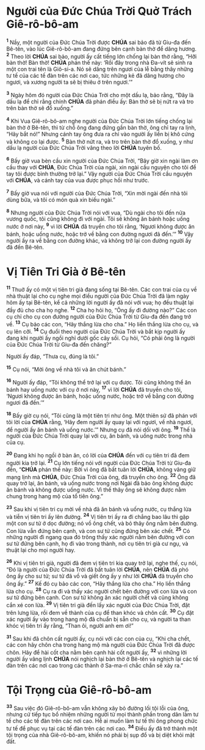 # Người của Đức Chúa Trời Quở Trách Giê-rô-bô-am
<sup><b>1</b></sup> Nầy, một người của Đức Chúa Trời được **CHÚA** sai bảo đã từ Giu-đa đến Bê-tên, vào lúc Giê-rô-bô-am đang đứng bên cạnh bàn thờ để dâng hương. <sup><b>2</b></sup> Theo lời **CHÚA** sai bảo, người ấy cất tiếng lớn chống lại bàn thờ rằng, “Hỡi bàn thờ! Bàn thờ! **CHÚA** phán thế này: ‘Rồi đây trong nhà Đa-vít sẽ sinh ra một con trai tên là Giô-si-a. Nó sẽ dâng trên ngươi của lễ bằng thây những tư tế của các tế đàn trên các nơi cao, tức những kẻ đã dâng hương cho ngươi, và xương người ta sẽ bị thiêu ở trên ngươi.’”

<sup><b>3</b></sup> Ngày hôm đó người của Đức Chúa Trời cho một dấu lạ, bảo rằng, “Đây là dấu lạ để chỉ rằng chính **CHÚA** đã phán điều ấy: Bàn thờ sẽ bị nứt ra và tro trên bàn thờ sẽ đổ xuống.”

<sup><b>4</b></sup> Khi Vua Giê-rô-bô-am nghe người của Đức Chúa Trời lớn tiếng chống lại bàn thờ ở Bê-tên, thì từ chỗ ông đang đứng gần bàn thờ, ông chỉ tay ra lịnh, “Hãy bắt nó!” Nhưng cánh tay ông đưa ra chỉ vào người ấy liền bị khô cứng và không co lại được. <sup><b>5</b></sup> Bàn thờ nứt ra, và tro trên bàn thờ đổ xuống, y như dấu lạ người của Đức Chúa Trời vâng theo lời **CHÚA** tuyên bố.

<sup><b>6</b></sup> Bấy giờ vua bèn cầu xin người của Đức Chúa Trời, “Bây giờ xin ngài làm ơn cầu thay với **CHÚA**, Đức Chúa Trời của ngài, xin ngài cầu nguyện cho tôi để tay tôi được bình thường trở lại.” Vậy người của Đức Chúa Trời cầu nguyện với **CHÚA**, và cánh tay của vua được phục hồi như trước.

<sup><b>7</b></sup> Bấy giờ vua nói với người của Đức Chúa Trời, “Xin mời ngài đến nhà tôi dùng bữa, và tôi có món quà xin biếu ngài.”

<sup><b>8</b></sup> Nhưng người của Đức Chúa Trời nói với vua, “Dù ngài cho tôi đến nửa vương quốc, tôi cũng không đi với ngài. Tôi sẽ không ăn bánh hoặc uống nước ở nơi này, <sup><b>9</b></sup> vì lời **CHÚA** đã truyền cho tôi rằng, ‘Ngươi không được ăn bánh, hoặc uống nước, hoặc trở về bằng con đường ngươi đã đến.’” <sup><b>10</b></sup> Vậy người ấy ra về bằng con đường khác, và không trở lại con đường người ấy đã đến Bê-tên.

# Vị Tiên Tri Già ở Bê-tên
<sup><b>11</b></sup> Thuở ấy có một vị tiên tri già đang sống tại Bê-tên. Các con trai của cụ về nhà thuật lại cho cụ nghe mọi điều người của Đức Chúa Trời đã làm ngày hôm ấy tại Bê-tên, kể cả những lời người ấy đã nói với vua; họ đều thuật lại đầy đủ cho cha họ nghe. <sup><b>12</b></sup> Cha họ hỏi họ, “Ông ấy đi đường nào?” Các con cụ chỉ cho cụ con đường người của Đức Chúa Trời từ Giu-đa đến đang trở về. <sup><b>13</b></sup> Cụ bảo các con, “Hãy thắng lừa cho cha.” Họ liền thắng lừa cho cụ, và cụ lên cỡi. <sup><b>14</b></sup> Cụ đuổi theo người của Đức Chúa Trời và bắt kịp người ấy đang khi người ấy ngồi nghỉ dưới gốc cây sồi. Cụ hỏi, “Có phải ông là người của Đức Chúa Trời từ Giu-đa đến chăng?”

Người ấy đáp, “Thưa cụ, đúng là tôi.”

<sup><b>15</b></sup> Cụ nói, “Mời ông về nhà tôi và ăn chút bánh.”

<sup><b>16</b></sup> Người ấy đáp, “Tôi không thể trở lại với cụ được. Tôi cũng không thể ăn bánh hay uống nước với cụ ở nơi này, <sup><b>17</b></sup> vì lời **CHÚA** đã truyền cho tôi, ‘Ngươi không được ăn bánh, hoặc uống nước, hoặc trở về bằng con đường ngươi đã đến.’”

<sup><b>18</b></sup> Bấy giờ cụ nói, “Tôi cũng là một tiên tri như ông. Một thiên sứ đã phán với tôi lời của **CHÚA** rằng, ‘Hãy đem người ấy quay lại với ngươi, về nhà ngươi, để người ấy ăn bánh và uống nước.’” Nhưng cụ đã nói dối với ông. <sup><b>19</b></sup> Thế là người của Đức Chúa Trời quay lại với cụ, ăn bánh, và uống nước trong nhà của cụ.

<sup><b>20</b></sup> Đang khi họ ngồi ở bàn ăn, có lời của **CHÚA** đến với cụ tiên tri đã đem người kia trở lại. <sup><b>21</b></sup> Cụ lớn tiếng nói với người của Đức Chúa Trời từ Giu-đa đến, “**CHÚA** phán thế này: Bởi vì ông đã bất tuân lời **CHÚA**, không vâng giữ mạng lịnh mà **CHÚA**, Đức Chúa Trời của ông, đã truyền cho ông. <sup><b>22</b></sup> Ông đã quay trở lại, ăn bánh, và uống nước trong nơi Ngài đã bảo ông không được ăn bánh và không được uống nước. Vì thế thây ông sẽ không được nằm chung trong hang mộ của tổ tiên ông.”

<sup><b>23</b></sup> Sau khi vị tiên tri cụ mời về nhà đã ăn bánh và uống nước, cụ thắng lừa và tiễn vị tiên tri ấy lên đường. <sup><b>24</b></sup> Vị tiên tri ấy ra đi chẳng bao lâu thì gặp một con sư tử ở dọc đường; nó vồ ông chết, và bỏ thây ông nằm bên đường. Con lừa vẫn đứng bên cạnh, và con sư tử cũng đứng bên xác chết. <sup><b>25</b></sup> Có những người đi ngang qua đó trông thấy xác người nằm bên đường với con sư tử đứng bên cạnh, họ đi vào trong thành, nơi cụ tiên tri già cư ngụ, và thuật lại cho mọi người hay.

<sup><b>26</b></sup> Khi vị tiên tri già, người đã đem vị tiên tri kia quay trở lại, nghe thế, cụ nói, “Đó là người của Đức Chúa Trời đã bất tuân lời **CHÚA**, nên **CHÚA** đã phó ông ấy cho sư tử; sư tử đã vồ và giết ông ấy y như lời **CHÚA** đã truyền cho ông ấy.” <sup><b>27</b></sup> Kế đó cụ bảo các con, “Hãy thắng lừa cho cha.” Họ liền thắng lừa cho cụ. <sup><b>28</b></sup> Cụ ra đi và thấy xác người chết bên đường với con lừa và con sư tử đứng bên cạnh. Con sư tử không ăn xác người chết và cũng không cắn xé con lừa. <sup><b>29</b></sup> Vị tiên tri già đến lấy xác người của Đức Chúa Trời, đặt trên lưng lừa, rồi đem về thành của cụ để than khóc và chôn cất. <sup><b>30</b></sup> Cụ đặt xác người ấy vào trong hang mộ đã chuẩn bị sẵn cho cụ, và người ta than khóc vị tiên tri ấy rằng, “Than ôi, người anh em ơi!”

<sup><b>31</b></sup> Sau khi đã chôn cất người ấy, cụ nói với các con của cụ, “Khi cha chết, các con hãy chôn cha trong hang mộ mà người của Đức Chúa Trời đã được chôn. Hãy để hài cốt cha nằm bên cạnh hài cốt người ấy, <sup><b>32</b></sup> vì những lời người ấy vâng lịnh **CHÚA** nói nghịch lại bàn thờ ở Bê-tên và nghịch lại các tế đàn trên các nơi cao trong các thành ở Sa-ma-ri chắc chắn sẽ xảy ra.”

# Tội Trọng của Giê-rô-bô-am
<sup><b>33</b></sup> Sau việc đó Giê-rô-bô-am vẫn không xây bỏ đường lối tội lỗi của ông, nhưng cứ tiếp tục bổ nhiệm những người từ mọi thành phần trong dân làm tư tế cho các tế đàn trên các nơi cao. Hễ ai muốn làm tư tế thì ông phong chức tư tế để phục vụ tại các tế đàn trên các nơi cao. <sup><b>34</b></sup> Điều ấy đã trở thành một tội trọng của nhà Giê-rô-bô-am, khiến nó phải bị sụp đổ và bị diệt khỏi mặt đất.